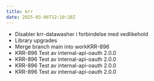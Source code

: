 ```yaml
---
title: krr
date: 2025-03-06T12:10:28Z
---
```

- Disabler krr-datawasher i forbindelse med vedlikehold
- Library upgrades
- Merge branch main into workKRR-896
- KRR-896 Test av internal-api-oauth 2.0.0
- KRR-896 Test av internal-api-oauth 2.0.0
- KRR-896 Test av internal-api-oauth 2.0.0
- KRR-896 Test av internal-api-oauth 2.0.0

